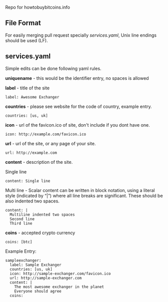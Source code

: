 Repo for howtobuybitcoins.info

## File Format

For easily merging pull request specially *services.yaml*, Unix line endings should be used (LF).

## services.yaml

Simple edits can be done following yaml rules.  

**uniquename** - this would be the identifier entry, no spaces is allowed

**label** - title of the site
	
	label: Awesome Exchanger

**countries** - please see website for the code of country, example entry.
  
	countries: [us, uk] 

**icon** - url of the favicon.ico of site, don't include if you dont have one.
	
	icon: http://example.com/favicon.ico

**url** - url of the site, or any page of your site.

	url: http://example.com 

**content** - description of the site.

  Single line

	content: Single line
  
  Multi line - Scalar content can be written in block notation, using a literal style (indicated by “|”) where all line breaks are significant.  These should be also indented two spaces.

	content: |
	  Multiline indented two spaces
	  Second line
	  Third line
 
**coins** - accepted crypto currency

	coins: [btc]



Example Entry:

	sampleexchanger:
	  label: Sample Exchanger
	  countries: [us, uk] 
	  icon: http://sample-exchanger.com/favicon.ico
	  url: http://sample-exchanger.com
      content: |
		The most awesome exchanger in the planet
        Everyone should agree
	  coins:
	  
	  